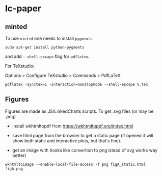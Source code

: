 # lc-paper

## minted

To use `minted` one needs to install `pygments`

```
sudo apt-get install python-pygments
```

and add `--shell-escape` flag for `pdflatex`.

For TeXstudio:

Options > Configure TeXstudio > Commands > PdfLaTeX
```
pdflatex -synctex=1 -interaction=nonstopmode --shell-escape %.tex
```

## Figures

Figures are made as JS/LinkedCharts scripts. To get .svg files (or may be .png)

* install wkhtmltopdf from https://wkhtmltopdf.org/index.html

* save html page from the browser to get a static page (if opened it will show both static and interactive plots, but that's fine).

* get an image with (looks like convertion to png istead of svg works way better)
```
wkhtmltoimage --enable-local-file-access -f png figA_static.html figA.png
```